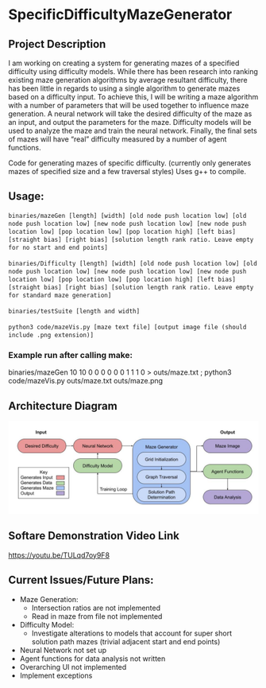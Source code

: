 # SpecificDifficultyMazeGenerator
## Project Description
I am working on creating a system for generating mazes of a specified difficulty using difficulty models. While there has been research into ranking existing maze generation algorithms by average resultant difficulty, there has been little in regards to using a single algorithm to generate mazes based on a difficulty input. To achieve this, I will be writing a maze algorithm with a number of parameters that will be used together to influence maze generation. A neural network will take the desired difficulty of the maze as an input, and output the parameters for the maze. Difficulty models will be used to analyze the maze and train the neural network. Finally, the final sets of mazes will have “real” difficulty measured by a number of agent functions.

Code for generating mazes of specific difficulty.
    (currently only generates mazes of specified size and a few traversal styles)
Uses g++ to compile.

## Usage:
    binaries/mazeGen [length] [width] [old node push location low] [old node push location low] [new node push location low] [new node push location low] [pop location low] [pop location high] [left bias] [straight bias] [right bias] [solution length rank ratio. Leave empty for no start and end points]

    binaries/Difficulty [length] [width] [old node push location low] [old node push location low] [new node push location low] [new node push location low] [pop location low] [pop location high] [left bias] [straight bias] [right bias] [solution length rank ratio. Leave empty for standard maze generation]

    binaries/testSuite [length and width]

    python3 code/mazeVis.py [maze text file] [output image file (should include .png extension)]


### Example run after calling make:
binaries/mazeGen 10 10 0 0 0 0 0 0 1 1 1 0 > outs/maze.txt ; python3 code/mazeVis.py outs/maze.txt outs/maze.png

## Architecture Diagram
![Architecture Diagram](SoftwareArchitectureDiagram.jpg)

## Softare Demonstration Video Link
https://youtu.be/TULqd7oy9F8

## Current Issues/Future Plans:
- Maze Generation:
    - Intersection ratios are not implemented
    - Read in maze from file not implemented
- Difficulty Model:
    - Investigate alterations to models that account for super short solution path mazes (trivial adjacent start and end points)
- Neural Network not set up
- Agent functions for data analysis not written
- Overarching UI not implemented
- Implement exceptions
